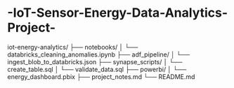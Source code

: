 # -IoT-Sensor-Energy-Data-Analytics-Project-

iot-energy-analytics/
├── notebooks/
│   └── databricks_cleaning_anomalies.ipynb
├── adf_pipeline/
│   └── ingest_blob_to_databricks.json
├── synapse_scripts/
│   └── create_table.sql
│   └── validate_data.sql
├── powerbi/
│   └── energy_dashboard.pbix
├── project_notes.md
└── README.md
